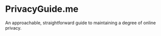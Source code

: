 # PrivacyGuide.me
An approachable, straightforward guide to maintaining a degree of online privacy.
